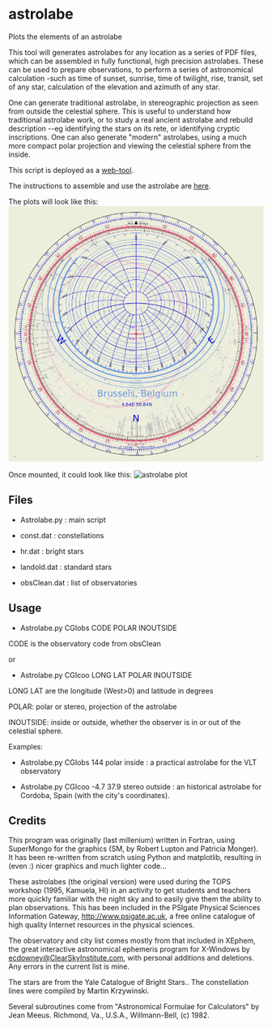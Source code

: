# astrolabe
Plots the elements of an astrolabe

 This tool will generates astrolabes for any location as a series of PDF files, which can be assembled in fully functional, high precision astrolabes. These can be used to prepare observations, to perform a series of astronomical calculation -such as time of sunset, sunrise, time of twilight, rise, transit, set of any star, calculation of the elevation and azimuth of any star.

One can generate traditional astrolabe, in stereographic projection as seen from outside the celestial sphere. This is useful to understand how traditional astrolabe work, or to study a real ancient astrolabe and rebuild description --eg identifying the stars on its rete, or identifying cryptic inscriptions. One can also generate "modern" astrolabes, using a much more compact polar projection and viewing the celestial sphere from the inside. 

This script is deployed as a [web-tool](https://www.eso.org/~ohainaut/bin/astrolabe.cgi).

The instructions to assemble and use the astrolabe are [here](https://www.eso.org/~ohainaut/astrolabe/manual.html).

The plots will look like this:
![astrolabe plot](AstrolabePlot.png)

Once mounted, it could look like this:
![astrolabe plot](AstrolabePro.png)

## Files

- Astrolabe.py : main script

- const.dat : constellations

- hr.dat : bright stars

- landold.dat : standard stars

- obsClean.dat : list of observatories

## Usage

- Astrolabe.py CGIobs  CODE  POLAR INOUTSIDE

CODE is the observatory code from obsClean

or 

- Astrolabe.py CGIcoo LONG LAT  POLAR INOUTSIDE

LONG LAT are the longitude (West>0) and latitude in degrees

POLAR: polar or stereo, projection of the astrolabe

INOUTSIDE: inside or outside, whether the observer is in or out of the celestial sphere.


Examples:

- Astrolabe.py CGIobs  144 polar inside : a practical astrolabe for the VLT observatory

- Astrolabe.py CGIcoo -4.7 37.9 stereo outside : an historical astrolabe for Cordoba, Spain (with the city's coordinates).

## Credits

 This program was originally (last millenium) written in Fortran, using SuperMongo for the graphics (SM, by Robert Lupton and Patricia Monger). It has been re-written from scratch using Python and matplotlib, resulting in (even :) nicer graphics and much lighter code...

These astrolabes (the original version) were used during the TOPS workshop (1995, Kamuela, HI) in an activity to get students and teachers more quickly familiar with the night sky and to easily give them the ability to plan observations. This has been included in the PSIgate Physical Sciences Information Gateway, http://www.psigate.ac.uk, a free online catalogue of high quality Internet resources in the physical sciences.

The observatory and city list comes mostly from that included in XEphem, the great interactive astronomical ephemeris program for X-Windows by ecdowney@ClearSkyInstitute.com, with personal additions and deletions. Any errors in the current list is mine.

The stars are from the Yale Catalogue of Bright Stars.. The constellation lines were compiled by Martin Krzywinski.

Several subroutines come from "Astronomical Formulae for Calculators" by Jean Meeus. Richmond, Va., U.S.A., Willmann-Bell, (c) 1982. 


